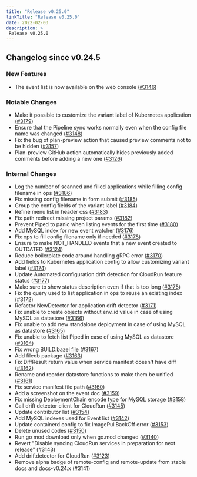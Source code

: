 ```yaml
---
title: "Release v0.25.0"
linkTitle: "Release v0.25.0"
date: 2022-02-03
description: >
 Release v0.25.0
---
```


## Changelog since v0.24.5

### New Features

* The event list is now available on the web console ([#3146](https://github.com/pipe-cd/pipecd/pull/3146))

### Notable Changes

* Make it possible to customize the variant label of Kubernetes application ([#3179](https://github.com/pipe-cd/pipecd/pull/3179))
* Ensure that the Pipeline sync works normally even when the config file name was changed ([#3148](https://github.com/pipe-cd/pipecd/pull/3148))
* Fix the bug of plan-preview action that caused preview comments not to be hidden ([#3157](https://github.com/pipe-cd/pipecd/pull/3157))
* Plan-preview GitHub action automatically hides previously added comments before adding a new one ([#3126](https://github.com/pipe-cd/pipecd/pull/3126))

### Internal Changes

* Log the number of scanned and filled applications while filling config filename in ops ([#3186](https://github.com/pipe-cd/pipecd/pull/3186))
* Fix missing config filename in form submit ([#3185](https://github.com/pipe-cd/pipecd/pull/3185))
* Group the config fields of the variant label ([#3184](https://github.com/pipe-cd/pipecd/pull/3184))
* Refine menu list in header css ([#3183](https://github.com/pipe-cd/pipecd/pull/3183))
* Fix path redirect missing project params ([#3182](https://github.com/pipe-cd/pipecd/pull/3182))
* Prevent Piped to panic when listing events for the first time ([#3180](https://github.com/pipe-cd/pipecd/pull/3180))
* Add MySQL index for new event watcher ([#3176](https://github.com/pipe-cd/pipecd/pull/3176))
* Fix ops to fill config filename only if needed ([#3178](https://github.com/pipe-cd/pipecd/pull/3178))
* Ensure to make NOT_HANDLED events that a new event created to OUTDATED ([#3124](https://github.com/pipe-cd/pipecd/pull/3124))
* Reduce boilerplate code around handling gRPC error ([#3170](https://github.com/pipe-cd/pipecd/pull/3170))
* Add fields to Kubernetes application config to allow customizing variant label ([#3174](https://github.com/pipe-cd/pipecd/pull/3174))
* Update Automated configuration drift detection for CloudRun feature status ([#3177](https://github.com/pipe-cd/pipecd/pull/3177))
* Make sure to show status description even if that is too long ([#3175](https://github.com/pipe-cd/pipecd/pull/3175))
* Fix the query used to list application in ops to reuse an existing index ([#3172](https://github.com/pipe-cd/pipecd/pull/3172))
* Refactor NewDetector for application drift detector ([#3171](https://github.com/pipe-cd/pipecd/pull/3171))
* Fix unable to create objects without env_id value in case of using MySQL as datastore ([#3166](https://github.com/pipe-cd/pipecd/pull/3166))
* Fix unable to add new standalone deployment in case of using MySQL as datastore ([#3165](https://github.com/pipe-cd/pipecd/pull/3165))
* Fix unable to fetch list Piped in case of using MySQL as datastore ([#3164](https://github.com/pipe-cd/pipecd/pull/3164))
* Fix wrong BUILD.bazel file ([#3167](https://github.com/pipe-cd/pipecd/pull/3167))
* Add filedb package ([#3163](https://github.com/pipe-cd/pipecd/pull/3163))
* Fix DiffResult return value when service manifest doesn't have diff ([#3162](https://github.com/pipe-cd/pipecd/pull/3162))
* Rename and reorder datastore functions to make them be unified ([#3161](https://github.com/pipe-cd/pipecd/pull/3161))
* Fix service manifest file path ([#3160](https://github.com/pipe-cd/pipecd/pull/3160))
* Add a screenshot on the event doc ([#3159](https://github.com/pipe-cd/pipecd/pull/3159))
* Fix missing DeploymentChain encode type for MySQL storage ([#3158](https://github.com/pipe-cd/pipecd/pull/3158))
* Call drift detector client for CloudRun ([#3145](https://github.com/pipe-cd/pipecd/pull/3145))
* Update contributor list ([#3154](https://github.com/pipe-cd/pipecd/pull/3154))
* Add MySQL indexes used for Event list ([#3142](https://github.com/pipe-cd/pipecd/pull/3142))
* Update containerd config to fix ImagePullBackOff error ([#3153](https://github.com/pipe-cd/pipecd/pull/3153))
* Delete unused codes ([#3150](https://github.com/pipe-cd/pipecd/pull/3150))
* Run go mod download only when go.mod changed ([#3140](https://github.com/pipe-cd/pipecd/pull/3140))
* Revert "Disable syncing CloudRun services in preparation for next release" ([#3143](https://github.com/pipe-cd/pipecd/pull/3143))
* Add driftdetector for CloudRun ([#3123](https://github.com/pipe-cd/pipecd/pull/3123))
* Remove alpha badge of remote-config and remote-update from stable docs and docs-v0.24.x ([#3141](https://github.com/pipe-cd/pipecd/pull/3141))
